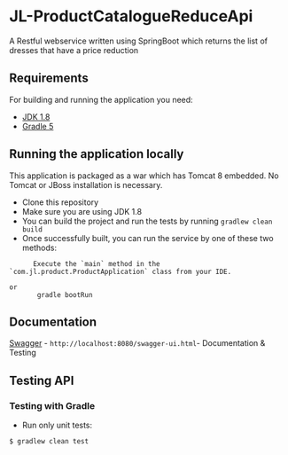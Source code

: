# JL-ProductCatalogueReduceApi

A Restful webservice written using SpringBoot which returns the list of dresses that have a price reduction

## Requirements

For building and running the application you need:

- [JDK 1.8](http://www.oracle.com/technetwork/java/javase/downloads/jdk8-downloads-2133151.html)
- [Gradle 5](https://gradle.org)

## Running the application locally

This application is packaged as a war which has Tomcat 8 embedded. No Tomcat or JBoss installation is necessary.

* Clone this repository 
* Make sure you are using JDK 1.8
* You can build the project and run the tests by running ```gradlew clean build```
* Once successfully built, you can run the service by one of these two methods:

```
      Execute the `main` method in the `com.jl.product.ProductApplication` class from your IDE.

or
       gradle bootRun
```
## Documentation
[Swagger](http://localhost:8080/swagger-ui.html) - `http://localhost:8080/swagger-ui.html`- Documentation & Testing

## Testing API


### Testing with Gradle

*	Run only unit tests:

```shell
$ gradlew clean test
```
